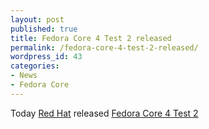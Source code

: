 ```yaml
---
layout: post
published: true
title: Fedora Core 4 Test 2 released
permalink: /fedora-core-4-test-2-released/
wordpress_id: 43
categories:
- News
- Fedora Core
---
```



Today <a href="http://www.redhat.com/">Red Hat</a> released <a href="http://fedoraproject.org/">Fedora Core 4 Test 2</a>
